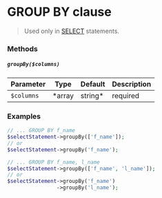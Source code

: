 # GROUP BY clause

> Used only in [SELECT](https://github.com/ParticleBits/PDO/blob/master/docs/Statement/SELECT.md) statements.

### Methods

##### `groupBy($columns)`

Parameter | Type | Default | Description
--- | --- | --- | ---
`$columns` | *array|string* | required | Array or string containing column names to append

### Examples

```php
// ... GROUP BY f_name
$selectStatement->groupBy(['f_name']);
// or
$selectStatement->groupBy('f_name');

// ... GROUP BY f_name, l_name
$selectStatement->groupBy(['f_name', 'l_name']);
// or
$selectStatement->groupBy('f_name')
                ->groupBy('l_name');
```
